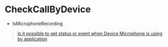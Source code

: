 # CheckCallByDevice

- IsMicrophoneRecording

> [Is it possible to get status or event when Device Microphone is using by application](https://docs.microsoft.com/en-us/answers/questions/214055/is-it-possible-to-get-status-or-event-when-device.html)